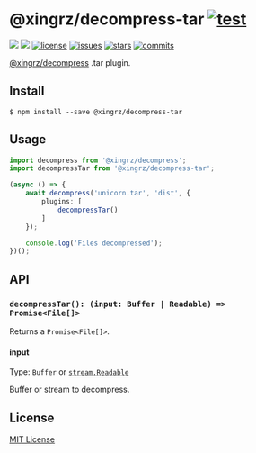 @xingrz/decompress-tar [![test](https://github.com/xingrz/decompress-tar/actions/workflows/test.yml/badge.svg)](https://github.com/xingrz/decompress-tar/actions/workflows/test.yml)
==========

[![][npm-version]][npm-url] [![][npm-downloads]][npm-url] [![license][license-img]][license-url] [![issues][issues-img]][issues-url] [![stars][stars-img]][stars-url] [![commits][commits-img]][commits-url]

[@xingrz/decompress](https://github.com/xingrz/decompress) .tar plugin.

## Install

```
$ npm install --save @xingrz/decompress-tar
```

## Usage

```ts
import decompress from '@xingrz/decompress';
import decompressTar from '@xingrz/decompress-tar';

(async () => {
	await decompress('unicorn.tar', 'dist', {
		plugins: [
			decompressTar()
		]
	});

	console.log('Files decompressed');
})();
```

## API

### `decompressTar(): (input: Buffer | Readable) => Promise<File[]>`

Returns a `Promise<File[]>`.

#### input

Type: `Buffer` or [`stream.Readable`](https://nodejs.org/dist/latest-v16.x/docs/api/stream.html#class-streamreadable)

Buffer or stream to decompress.

## License

[MIT License](LICENSE)

[npm-version]: https://img.shields.io/npm/v/@xingrz/decompress-tar.svg?style=flat-square
[npm-downloads]: https://img.shields.io/npm/dm/@xingrz/decompress-tar.svg?style=flat-square
[npm-url]: https://www.npmjs.com/package/@xingrz/decompress-tar
[license-img]: https://img.shields.io/github/license/xingrz/decompress-tar?style=flat-square
[license-url]: LICENSE
[issues-img]: https://img.shields.io/github/issues/xingrz/decompress-tar?style=flat-square
[issues-url]: https://github.com/xingrz/decompress-tar/issues
[stars-img]: https://img.shields.io/github/stars/xingrz/decompress-tar?style=flat-square
[stars-url]: https://github.com/xingrz/decompress-tar/stargazers
[commits-img]: https://img.shields.io/github/last-commit/xingrz/decompress-tar?style=flat-square
[commits-url]: https://github.com/xingrz/decompress-tar/commits/master

